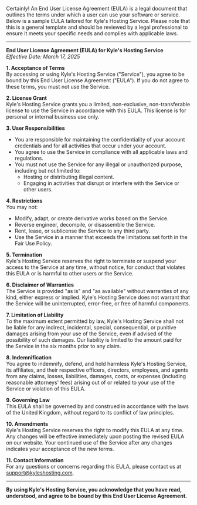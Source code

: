 Certainly! An End User License Agreement (EULA) is a legal document that outlines the terms under which a user can use your software or service. Below is a sample EULA tailored for Kyle's Hosting Service. Please note that this is a general template and should be reviewed by a legal professional to ensure it meets your specific needs and complies with applicable laws.

---

**End User License Agreement (EULA) for Kyle's Hosting Service**  
*Effective Date: March 17, 2025*

**1. Acceptance of Terms**  
By accessing or using Kyle's Hosting Service ("Service"), you agree to be bound by this End User License Agreement ("EULA"). If you do not agree to these terms, you must not use the Service.

**2. License Grant**  
Kyle's Hosting Service grants you a limited, non-exclusive, non-transferable license to use the Service in accordance with this EULA. This license is for personal or internal business use only.

**3. User Responsibilities**  
- You are responsible for maintaining the confidentiality of your account credentials and for all activities that occur under your account.
- You agree to use the Service in compliance with all applicable laws and regulations.
- You must not use the Service for any illegal or unauthorized purpose, including but not limited to:
  - Hosting or distributing illegal content.
  - Engaging in activities that disrupt or interfere with the Service or other users.

**4. Restrictions**  
You may not:
- Modify, adapt, or create derivative works based on the Service.
- Reverse engineer, decompile, or disassemble the Service.
- Rent, lease, or sublicense the Service to any third party.
- Use the Service in a manner that exceeds the limitations set forth in the Fair Use Policy.

**5. Termination**  
Kyle's Hosting Service reserves the right to terminate or suspend your access to the Service at any time, without notice, for conduct that violates this EULA or is harmful to other users or the Service.

**6. Disclaimer of Warranties**  
The Service is provided "as is" and "as available" without warranties of any kind, either express or implied. Kyle's Hosting Service does not warrant that the Service will be uninterrupted, error-free, or free of harmful components.

**7. Limitation of Liability**  
To the maximum extent permitted by law, Kyle's Hosting Service shall not be liable for any indirect, incidental, special, consequential, or punitive damages arising from your use of the Service, even if advised of the possibility of such damages. Our liability is limited to the amount paid for the Service in the six months prior to any claim.

**8. Indemnification**  
You agree to indemnify, defend, and hold harmless Kyle's Hosting Service, its affiliates, and their respective officers, directors, employees, and agents from any claims, losses, liabilities, damages, costs, or expenses (including reasonable attorneys' fees) arising out of or related to your use of the Service or violation of this EULA.

**9. Governing Law**  
This EULA shall be governed by and construed in accordance with the laws of the United Kingdom, without regard to its conflict of law principles.

**10. Amendments**  
Kyle's Hosting Service reserves the right to modify this EULA at any time. Any changes will be effective immediately upon posting the revised EULA on our website. Your continued use of the Service after any changes indicates your acceptance of the new terms.

**11. Contact Information**  
For any questions or concerns regarding this EULA, please contact us at support@kyleshosting.com.

---

**By using Kyle's Hosting Service, you acknowledge that you have read, understood, and agree to be bound by this End User License Agreement.**
